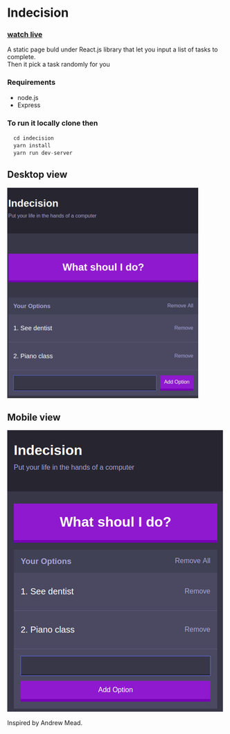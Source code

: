 # Indecision

### [watch live](https://indecision-one.herokuapp.com/)

A static page buld under React.js library that let you input a list of tasks to complete.  
Then it pick a task randomly for you

### Requirements 
  * node.js
  * Express

### To run it locally clone then
```javascript
  cd indecision
  yarn install
  yarn run dev-server
```
## Desktop view
![](public/images/screenshot/indecisionDesktop2.png)

## Mobile view
![](public/images/screenshot/indecisionMobile.png)

Inspired by Andrew Mead.
